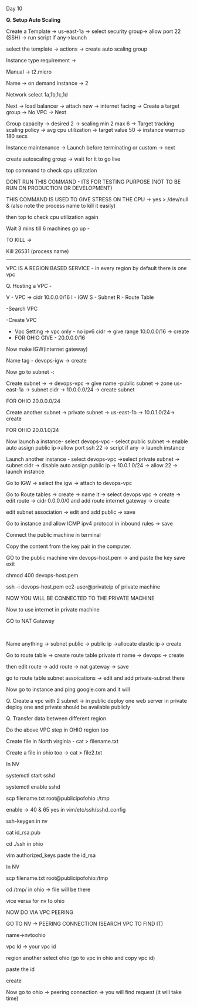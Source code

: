 Day 10





**Q. Setup Auto Scaling**





Create a Template -> us-east-1a -> select security group-> allow port 22 (SSH) -> run script if any->launch



select the template -> actions -> create auto scaling group



Instance type requirement ->



Manual -> t2.micro



Name -> on demand instance -> 2



Network select 1a,1b,1c,1d



Next -> load balancer -> attach new -> internet facing -> Create a target group -> No VPC -> Next



Group capacity -> desired 2 -> scaling min 2 max 6 -> Target tracking scaling policy -> avg cpu utilization -> target value 50 -> instance warmup 180 secs



Instance maintenance -> Launch before terminating or custom -> next



create autoscaling group -> wait for it to go live



top command to check cpu utilization



DONT RUN THIS COMMAND - ITS FOR TESTING PURPOSE (NOT TO BE RUN ON PRODUCTION OR DEVELOPMENT)

THIS COMMAND IS USED TO GIVE STRESS ON THE CPU -> yes > /dev/null \&   (also note the process name to kill it easily)



then top to check cpu utilization again



Wait 3 mins till 6 machines go up -



TO KILL ->

Kill 26531 (process name)



------------------------------------------------------------------------------------------------------------------------



VPC IS A REGION BASED SERVICE - in every region by default there is one vpc



Q. Hosting a VPC -



V - VPC -> cidr 10.0.0.0/16
I - IGW
S - Subnet
R - Route Table



-Search VPC 

-Create VPC

* Vpc Setting -> vpc only - no ipv6 cidr -> give range 10.0.0.0/16 -> create
* FOR OHIO GIVE - 20.0.0.0/16



Now make IGW(internet gateway)

Name tag - devops-igw -> create



Now go to subnet -:

Create subnet ->  -> devops-vpc -> give name -public subnet  -> zone us-east-1a -> subnet cidr -> 10.0.0.0/24 -> create subnet

FOR OHIO 20.0.0.0/24



Create another subnet -> private subnet -> us-east-1b -> 10.0.1.0/24-> create

FOR OHIO 20.0.1.0/24



Now launch a instance- select devops-vpc - select public subnet -> enable auto assign public ip->allow port ssh 22 -> script if any -> launch instance

Launch another instance - select devops-vpc ->select private subnet -> subnet cidr -> disable auto assign public ip -> 10.0.1.0/24 -> allow 22  -> launch instance





Go to IGW -> select the igw -> attach to devops-vpc



Go to Route tables -> create -> name it -> select devops vpc -> create -> edit route -> cidr 0.0.0.0/0 and add route internet gateway -> create

edit subnet association -> edit and add public -> save



Go to instance and allow ICMP ipv4 protocol in inbound rules -> save













Connect the public machine in terminal



Copy the content from the key pair in the computer.

GO to the public machine vim devops-host.pem -> and paste the key save exit

chmod 400 devops-host.pem



ssh -i devops-host.pem ec2-user@privateip of private machine



NOW YOU WILL BE CONNECTED TO THE PRIVATE MACHINE



Now to use internet in private machine



GO to NAT Gateway

&nbsp;	

Name anything -> subnet public -> public ip ->allocate elastic ip->  create



Go to route table -> create route table private rt name -> devops -> create

then edit route -> add route -> nat gateway -> save

go to route table subnet assoications -> edit and add private-subnet there



Now go to instance and ping google.com and it will







Q. Create a vpc with 2 subnet -> in public deploy one web server in private deploy one and private should be available publicly









Q. Transfer data between different region



Do the above VPC step in OHIO region too







Create file in North virginia - cat > filename.txt



Create a file in ohio too -> cat > file2.txt



In NV

systemctl start sshd

systemctl enable sshd



scp filename.txt root@publicipofohio :/tmp

enable -> 40 \& 65 yes in vim/etc/ssh/sshd\_config



ssh-keygen in nv 

cat id\_rsa.pub



cd ./ssh in ohio

vim authorized\_keys paste the id\_rsa





In NV

scp filename.txt root@publicipofohio:/tmp



cd /tmp/ in ohio -> file will be there



vice versa for nv to ohio





NOW DO VIA VPC PEERING



GO TO NV -> PEERING CONNECTION (SEARCH VPC TO FIND IT)



name->nvtoohio



vpc Id -> your vpc id



region another select ohio (go to vpc in ohio and copy vpc id)

paste the id

create 





Now go to ohio -> peering connection => you will find request (it will take time)





